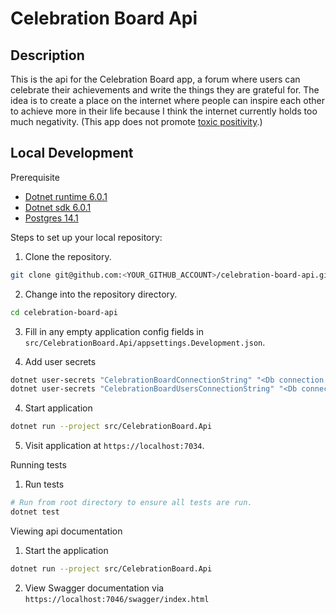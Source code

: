 # Celebration Board Api

## Description

This is the api for the Celebration Board app, a forum where users can celebrate their achievements and write the things they are grateful for. The idea is to create a place on the internet where people can inspire each other to achieve more in their life because I think the internet currently holds too much negativity. (This app does not promote [toxic positivity](https://www.urbandictionary.com/define.php?term=Toxic%20Positivity).)

## Local Development

Prerequisite

- [Dotnet runtime 6.0.1](https://dotnet.microsoft.com/en-us/download/dotnet/6.0)
- [Dotnet sdk 6.0.1](https://dotnet.microsoft.com/en-us/download/dotnet/6.0)
- [Postgres 14.1](https://www.postgresql.org/download/)

Steps to set up your local repository:

1. Clone the repository.

```sh
git clone git@github.com:<YOUR_GITHUB_ACCOUNT>/celebration-board-api.git
```

2. Change into the repository directory.

```sh
cd celebration-board-api
```

3. Fill in any empty application config fields in `src/CelebrationBoard.Api/appsettings.Development.json`.

4. Add user secrets

```sh
dotnet user-secrets "CelebrationBoardConnectionString" "<Db connection string>"
dotnet user-secrets "CelebrationBoardUsersConnectionString" "<Db connection string>"
```

4. Start application

```sh
dotnet run --project src/CelebrationBoard.Api
```

5. Visit application at `https://localhost:7034`.

Running tests

1. Run tests

```sh
# Run from root directory to ensure all tests are run.
dotnet test
```

Viewing api documentation

1. Start the application

```sh
dotnet run --project src/CelebrationBoard.Api
```

2. View Swagger documentation via `https://localhost:7046/swagger/index.html`